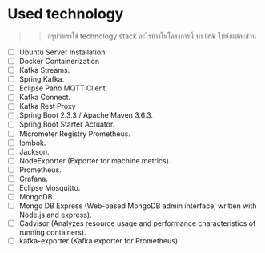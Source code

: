 # Used technology
>> สรุปว่าเราใช้ technology stack อะไรบ้างในโครงการนี้ ทำ link ไปยังแต่ละส่วน


- [ ] Ubuntu Server Installation
- [ ] Docker Containerization
- [ ] Kafka Streams.
- [ ] Spring Kafka.
- [ ] Eclipse Paho MQTT Client.
- [ ] Kafka Connect.
- [ ] Kafka Rest Proxy
- [ ] Spring Boot 2.3.3 / Apache Maven 3.6.3.
- [ ] Spring Boot Starter Actuator.
- [ ] Micrometer Registry Prometheus.
- [ ] lombok.
- [ ] Jackson.
- [ ] NodeExporter (Exporter for machine metrics).
- [ ] Prometheus.
- [ ] Grafana.
- [ ] Eclipse Mosquitto.
- [ ] MongoDB.
- [ ] Mongo DB Express (Web-based MongoDB admin interface, written with Node.js and express).
- [ ] Cadvisor (Analyzes resource usage and performance characteristics of running containers).
- [ ] kafka-exporter (Kafka exporter for Prometheus).